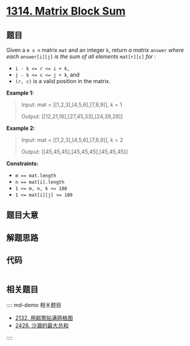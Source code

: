 # [1314. Matrix Block Sum](https://leetcode.com/problems/matrix-block-sum)

## 题目

Given a `m x n` matrix `mat` and an integer `k`, return _a matrix_ `answer`
_where each_ `answer[i][j]` _is the sum of all elements_ `mat[r][c]` _for_ :

  * `i - k <= r <= i + k,`
  * `j - k <= c <= j + k`, and
  * `(r, c)` is a valid position in the matrix.



**Example 1:**

> Input: mat = [[1,2,3],[4,5,6],[7,8,9]], k = 1
> 
> Output: [[12,21,16],[27,45,33],[24,39,28]]

**Example 2:**

> Input: mat = [[1,2,3],[4,5,6],[7,8,9]], k = 2
> 
> Output: [[45,45,45],[45,45,45],[45,45,45]]

**Constraints:**

  * `m == mat.length`
  * `n == mat[i].length`
  * `1 <= m, n, k <= 100`
  * `1 <= mat[i][j] <= 100`


## 题目大意

## 解题思路

## 代码

```javascript

```

## 相关题目

:::: md-demo 相关题目
- [2132. 用邮票贴满网格图](https://leetcode.com/problems/stamping-the-grid)
- [2428. 沙漏的最大总和](https://leetcode.com/problems/maximum-sum-of-an-hourglass)

::::
